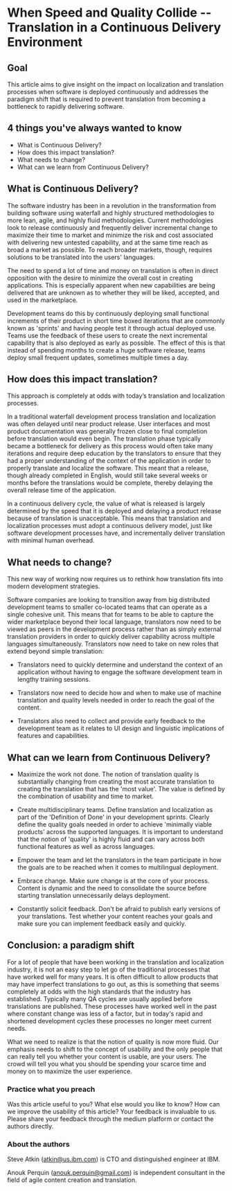 # When Speed and Quality Collide -- Translation in a Continuous Delivery Environment

## Goal
This article aims to give insight on the impact on localization and translation processes when software is deployed continuously and addresses the paradigm shift that is required to prevent translation from becoming a bottleneck to rapidly delivering software.

## 4 things you've always wanted to know
* What is Continuous Delivery?
* How does this impact translation? 
* What needs to change?
* What can we learn from Continuous Delivery?

## What is Continuous Delivery?

The software industry has been in a revolution in the transformation from building software using waterfall and highly structured methodologies to more lean, agile, and highly fluid methodologies. Current methodologies look to release continuously and frequently deliver incremental change to maximize their time to market and minimize the risk and cost associated with delivering new untested capability, and at the same time reach as broad a market as possible. To reach broader markets, though, requires solutions to be translated into the users' languages.

The need to spend a lot of time and money on translation is often in direct opposition with the desire to minimize the overall cost in creating applications. This is especially apparent when new capabilities are being delivered that are unknown as to whether they will be liked, accepted, and used in the marketplace. 

Development teams do this by continuously deploying small functional increments of their product in short time boxed iterations that are commonly known as 'sprints' and having people test it through actual deployed use. Teams use the feedback of these users to create the next incremental capability that is also deployed as early as possible. The effect of this is that instead of spending months to create a huge software release, teams deploy small frequent updates, sometimes multiple times a day. 

## How does this impact translation?

This approach is completely at odds with today’s translation and localization processes.

In a traditional waterfall development process translation and localization was often delayed until near product release. User interfaces and most product documentation was generally frozen close to final completion before translation would even begin. The translation phase typically became a bottleneck for delivery as this process would often take many iterations and require deep education by the translators to ensure that they had a proper understanding of the context of the application in order to properly translate and localize the software. This meant that a release, though already completed in English, would still take several weeks or months before the translations would be complete, thereby delaying the overall release time of the application. 
 
In a continuous delivery cycle, the value of what is released is largely determined by the speed that it is deployed and delaying a product release because of translation is unacceptable. This means that translation and localization processes must adopt a continuous delivery model, just like software development processes have, and incrementally deliver translation with minimal human overhead. 


## What needs to change?

This new way of working now requires us to rethink how translation fits into modern development strategies. 

Software companies are looking to transition away from big distributed development teams to smaller co-located teams that can operate as a single cohesive unit. This means that for teams to be able to capture the wider marketplace beyond their local language, translators now need to be viewed as peers in the development process rather than as simply external translation providers in order to quickly deliver capability across multiple languages simultaneously. Translators now need to take on new roles that extend beyond simple translation:

* Translators need to quickly determine and understand the context of an application without having to engage the software development team in lengthy training sessions. 

* Translators now need to decide how and when to make use of machine translation and quality levels needed in order to reach the goal of the content. 

* Translators also need to collect and provide early feedback to the development team as it relates to UI design and linguistic implications of features and capabilities.


## What can we learn from Continuous Delivery?


* Maximize the work not done. The notion of translation quality is substantially changing from creating the most accurate translation to creating the translation that has the 'most value'. The value is defined by the combination of usability and time to market. 

* Create multidisciplinary teams. Define translation and localization as part of the 'Definition of Done' in your development sprints. Clearly define the quality goals needed in order to achieve 'minimally viable products' across the supported languages. It is important to understand that the notion of 'quality' is highly fluid and can vary across both functional features as well as across languages. 

* Empower the team and let the translators in the team participate in how the goals are to be reached when it comes to multilingual deployment.

* Embrace change. Make sure change is at the core of your process. Content is dynamic and the need to consolidate the source before starting translation unnecessarily delays deployment.

* Constantly solicit feedback. Don't be afraid to publish early versions of your translations. Test whether your content reaches your goals and make sure you can implement feedback easily and quickly.

## Conclusion: a paradigm shift
For a lot of people that have been working in the translation and localization industry, it is not an easy step to let go of the traditional processes that have worked well for many years. It is often difficult to allow products that may have imperfect translations to go out, as this is something that seems completely at odds with the high standards that the industry has established. Typically many QA cycles are usually applied before translations are published. These processes have worked well in the past where constant change was less of a factor, but in today's rapid and shortened development cycles these processes no longer meet current needs. 

What we need to realize is that the notion of quality is now more fluid. Our emphasis needs to shift to the concept of usability and the only people that can really tell you whether your content is usable, are your users. The crowd will tell you what you should be spending your scarce time and money on to maximize the user experience. 

### Practice what you preach
Was this article useful to you? What else would you like to know? How can we improve the usability of this article? Your feedback is invaluable to us. Please share your feedback through the medium platform or contact the authors directly.

### About the authors
Steve Atkin (atkin@us.ibm.com) is CTO and distinguished engineer at IBM. 

Anouk Perquin (anouk.perquin@gmail.com) is independent consultant in the field of agile content creation and translation.
